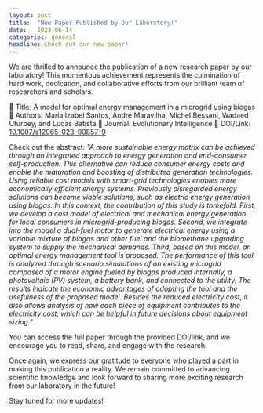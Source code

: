 ```yaml
---
layout: post
title:  "New Paper Published by Our Laboratory!"
date:   2023-06-14
categories: general
headline: Check out our new paper!
---
```


We are thrilled to announce the publication of a new research paper by our laboratory! This momentous achievement represents the culmination of hard work, dedication, and collaborative efforts from our brilliant team of researchers and scholars.

📖 Title: A model for optimal energy management in a microgrid using biogas
👥 Authors: Maria Izabel Santos, André Maravilha, Michel Bessani, Wadaed Uturbey, and Lucas Batista
📅 Journal: Evolutionary Intelligence
🔗 DOI/Link: [10.1007/s12065-023-00857-9](https://doi.org/10.1007/s12065-023-00857-9)

Check out the abstract: *"A more sustainable energy matrix can be achieved through an integrated approach to energy generation and end-consumer self-production. This alternative can reduce consumer energy costs and enable the maturation and boosting of distributed generation technologies. Using reliable cost models with smart-grid technologies enables more economically efficient energy systems. Previously disregarded energy solutions can become viable solutions, such as electric energy generation using biogas. In this context, the contribution of this study is threefold. First, we develop a cost model of electrical and mechanical energy generation for local consumers in microgrid-producing biogas. Second, we integrate into the model a dual-fuel motor to generate electrical energy using a variable mixture of biogas and other fuel and the biomethane upgrading system to supply the mechanical demands. Third, based on this model, an optimal energy management tool is proposed. The performance of this tool is analyzed through scenario simulations of an existing microgrid composed of a motor engine fueled by biogas produced internally, a photovoltaic (PV) system, a battery bank, and connected to the utility. The results indicate the economic advantages of adopting the tool and the usefulness of the proposed model. Besides the reduced electricity cost, it also allows analysis of how each piece of equipment contributes to the electricity cost, which can be helpful in future decisions about equipment sizing."*

You can access the full paper through the provided DOI/link, and we encourage you to read, share, and engage with the research.

Once again, we express our gratitude to everyone who played a part in making this publication a reality. We remain committed to advancing scientific knowledge and look forward to sharing more exciting research from our laboratory in the future!

Stay tuned for more updates!